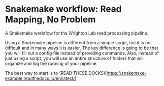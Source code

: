 # Snakemake workflow: Read Mapping, No Problem


A Snakemake workflow for the Wrighton Lab read processing pipeline.



Using a Snakemake pipeline is different from a simple script, but it is not difficult and in many ways it is easier. The key difference is going to be that you will fill out a config file instead of providing commands. Also, instead of just using a script, you will use an entire structure of folders that will organize and log the running of your pipeline. 

The best way to start is to (READ THESE DOCKS)[https://snakemake-example.readthedocs.io/en/latest/]

